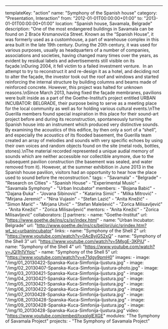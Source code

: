 ---
  templateKey: "action"
  name: "Symphony of the Spanish house"
  category: "Presentation, Interaction"
  from: "2012-01-01T00:00:00+01:00"
  to: "2013-01-01T00:00:00+01:00"
  location: "Spanish house, Savamala, Belgrade"
  description: "One of the most endangered buildings in Savamala can be found on 2 Braće Krsmanovića Street. Known as the “Spanish House”, it was formerly used as a customhouse, a part of warehouse complex in this area built in the late 19th century. During the 20th century, it was used for various purposes, usually as headquarters of a number of companies, associations and societies, having changed many times over the years, as evident by residual labels and advertisements still visible on its façade.\nDuring 2004, it fell victim to a failed investment venture.  In an attempt to try to reconstruct it and re-design it as a hotel, and deciding not to alter the façade, the investor took out the roof and windows and started reinforcing the internal structure by building columns and beams made of reinforced concrete. However, this project was halted for unknown reasons.\nSince March 2013, having fixed the façade membranes, pavilions were built inside as a part of the Goethe-Institut’s project entitled URBAN INCUBATOR: BELGRADE, their purpose being to serve as a meeting place for the local community as well as for holding various cultural events.\nThe Guerilla members found special inspiration in this place for their sound-art project before and during its reconstruction, spontaneously turning the Spanish house into an instrument which produced very distinctive sounds. By examining the acoustics of this edifice, by then only a sort of a “shell”, and especially the acoustics of its flooded basement, the Guerilla team created an array of melodies and sounds with very specific echoes by using their own voices and random objects found on the site (metal rods, bottles, stones).\nThe material recorded represented a unique audial memory of sounds which are neither accessible nor collectible anymore, due to the subsequent pavilion construction (the basement was sealed, and water removed from it). However, at the summer exhibition in June 2013 in the Spanish house pavilion, visitors had an opportunity to hear how the place used to sound before the reconstruction."
  tags: 
    - "Savamala"
    - "Belgrade"
    - "Research on Cities"
    - "Spanish House"
    - "Experimental Music"
    - "Savamala Symphony"
    - "Urban Incubator"
  members: 
    - "Bojana Babić"
    - "Dajana Đuka"
    - "Jovana Sibinović"
    - "Katarina Simić"
    - "Milka Mitrović"
    - "Mirjana Jeremić"
    - "Nina Vujasin"
    - "Stefan Lazić"
    - "Anita Knežić"
    - "Simon Marić"
    - "Mirjana Utvić"
    - "Stefan Malešević"
    - "Zorica Milisavljević"
    - "Anita Knežić"
    - "Zorica Milisavljević"
  mentors: 
    - "Anita Knežić"
    - "Zorica Milisavljević"
  collaborators: []
  partners: 
    - 
      name: "Goethe-Institut"
      url: "https://www.goethe.de/ins/cs/sr/index.html"
    - 
      name: "Urban Incubator: Belgrade"
      url: "http://www.goethe.de/ins/cs/bel/prj/uic/srindex.htm?wt_sc=urbanincubator"
  links: 
    - 
      name: "Symphony of the Shell 2"
      url: "https://www.youtube.com/watch?v=0AcByjG52xQ"
    - 
      name: "Symphony of the Shell 3"
      url: "https://www.youtube.com/watch?v=5MsgE-3KPiU"
    - 
      name: "Symphony of the Shell 4"
      url: "https://www.youtube.com/watch?v=JQl1h1VYojc"
    - 
      name: "Symphony of the Shell 5"
      url: "https://www.youtube.com/watch?v=e71dgy9pmH0"
  images: 
    - 
      image: "/img/01_20130422-Spanska-Kuca-Simfonija-ljustura.jpg"
    - 
      image: "/img/02_20130407-Spanska-Kuca-Simfonija-ljustura-photo.jpg"
    - 
      image: "/img/03_20130421-Spanska-Kuca-Simfonija-ljustura.jpg"
    - 
      image: "/img/04_20130421-Spanska-Kuca-Simfonija-ljustura.jpg"
    - 
      image: "/img/05_20130421-Spanska-Kuca-Simfonija-ljustura.jpg"
    - 
      image: "/img/06_20130422-Spanska-Kuca-Simfonija-ljustura.jpg"
    - 
      image: "/img/07_20130428-Spanska-Kuca-Simfonija-ljustura.jpg"
    - 
      image: "/img/08_20130428-Spanska-Kuca-Simfonija-ljustura.jpg"
    - 
      image: "/img/09_20130428-Spanska-Kuca-Simfonija-ljustura.jpg"
    - 
      image: "/img/10_20130428-Spanska-Kuca-Simfonija-ljustura.jpg"
  video: "https://www.youtube.com/embed/txxqlglEXGE"
  modules: "The Symphony of Savamala Project"
  projects: 
    - "The Symphony of Savamala Project"
